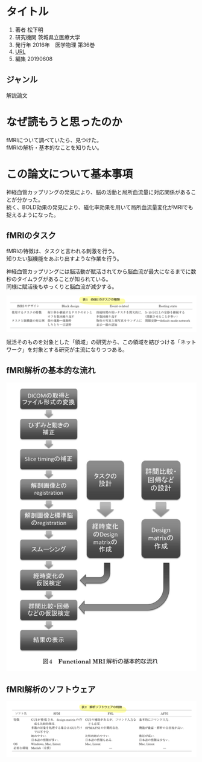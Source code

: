 # タイトル
1. 著者 松下明
2. 研究機関 茨城県立医療大学
3. 発行年 2016年　医学物理 第36巻  
4. [URL](https://www.jstage.jst.go.jp/article/jjmp/36/2/36_92/_pdf/-char/ja)  
5. 編集 20190608  

## ジャンル  
解説論文  

# なぜ読もうと思ったのか
fMRIについて調べていたら、見つけた。  
fMRIの解析・基本的なことを知りたい。  

# この論文について基本事項  

神経血管カップリングの発見により、脳の活動と局所血流量に対応関係があることが分かった。  
続く、BOLD効果の発見により、磁化率効果を用いて局所血流量変化がMRIでも捉えるようになった。  

## fMRIのタスク  
fMRIの特徴は、タスクと言われる刺激を行う。  
知りたい脳機能をあぶり出すような作業を行う。  

神経血管カップリングには脳活動が賦活されてから脳血流が最大になるまでに数秒のタイムラグがあることが知られている。  
同様に賦活後もゆっくりと脳血流が減少する。  


![fMRIのタスク](./fmri_task.png)

賦活そのものを対象とした「領域」の研究から、この領域を結びつける「ネットワーク」を対象とする研究が主流になりつつある。  


## fMRI解析の基本的な流れ
![fMRI解析の基本的な流れ](./fmri_flow.png)

## fMRI解析のソフトウェア
![fMRI解析のソフトウェア](./fmri_software.png)
